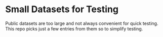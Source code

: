 # Small Datasets for Testing

Public datasets are too large and not always convenient for quick testing. This repo picks just a few entries from them so to simplify testing.
